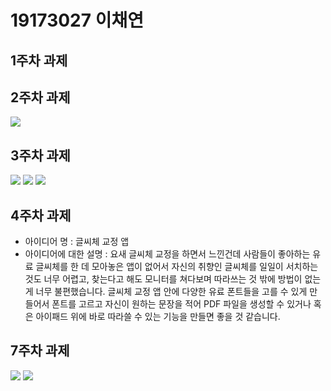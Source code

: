 # 19173027 이채연

## 1주차 과제

## 2주차 과제
 <img width="" height="" src="./png/2주차.jpg"></img>

## 3주차 과제
 <img width="" height="" src="./png/3주차버튼.jpg"></img>
 <img width="" height="" src="./png/3주차네이버.jpg"></img>
 <img width="" height="" src="./png/3주차전화.jpg"></img>

## 4주차 과제
 - 아이디어 명 : 글씨체 교정 앱
 - 아이디어에 대한 설명 : 요새 글씨체 교정을 하면서 느낀건데 사람들이 좋아하는 유료 글씨체를 한 데 모아놓은 앱이 없어서 자신의 취향인 글씨체를 일일이 서치하는 것도 너무 어렵고, 찾는다고 해도 모니터를 쳐다보며 따라쓰는 것 밖에 방법이 없는 게 너무 불편했습니다. 글씨체 교정 앱 안에 다양한 유료 폰트들을 고를 수 있게 만들어서 폰트를 고르고 자신이 원하는 문장을 적어 PDF 파일을 생성할 수 있거나 혹은 아이패드 위에 바로 따라쓸 수 있는 기능을 만들면 좋을 것 같습니다. 

## 7주차 과제
 <img width="" height="" src="./png/7주차강아지.jpg"></img>
 <img width="" height="" src="./png/7.jpg"></img>
